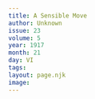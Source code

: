 ```yaml
---
title: A Sensible Move
author: Unknown
issue: 23
volume: 5
year: 1917
month: 21
day: VI
tags:
layout: page.njk
image:
---
```





